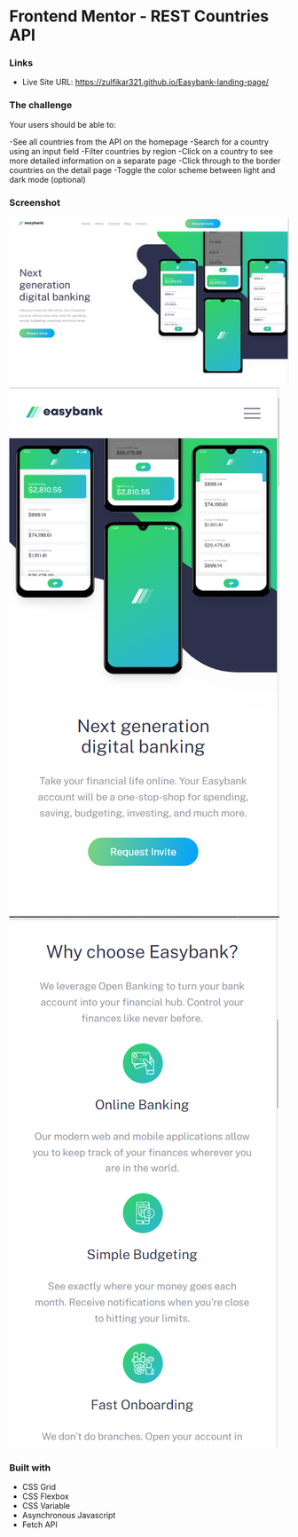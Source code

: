 # Frontend Mentor - REST Countries API

### Links

- Live Site URL: https://zulfikar321.github.io/Easybank-landing-page/

### The challenge

Your users should be able to:

-See all countries from the API on the homepage
-Search for a country using an input field
-Filter countries by region
-Click on a country to see more detailed information on a separate page
-Click through to the border countries on the detail page
-Toggle the color scheme between light and dark mode (optional)

### Screenshot

![easybank-ss1](https://github.com/zulfikar321/Easybank-landing-page/blob/main/SS/easybank-ss1.png?raw=true)
![easybank-ss2](https://github.com/zulfikar321/Easybank-landing-page/blob/main/SS/easybank-ss2.png?raw=true)
![easybank-ss3](https://github.com/zulfikar321/Easybank-landing-page/blob/main/SS/easybank-ss3.png?raw=true)

### Built with

- CSS Grid
- CSS Flexbox
- CSS Variable
- Asynchronous Javascript
- Fetch API
